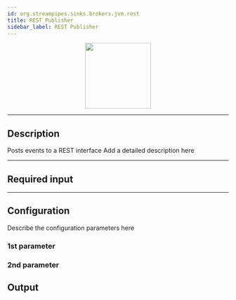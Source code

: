 ```yaml
---
id: org.streampipes.sinks.brokers.jvm.rest
title: REST Publisher
sidebar_label: REST Publisher
---
```




<p align="center"> 
    <img src="/img/pipeline-elements/org.streampipes.sinks.brokers.jvm.rest/icon.png" width="150px;" class="pe-image-documentation"/>
</p>

***

## Description

Posts events to a REST interface
Add a detailed description here

***

## Required input


***

## Configuration

Describe the configuration parameters here

### 1st parameter


### 2nd parameter

## Output